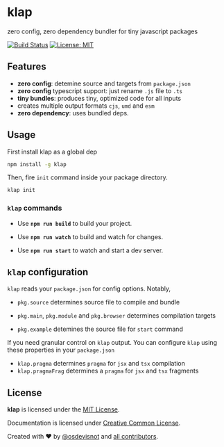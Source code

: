 # klap

zero config, zero dependency bundler for tiny javascript packages

[![Build Status](https://travis-ci.org/osdevisnot/klap.svg?branch=master)](https://travis-ci.org/osdevisnot/klap)
[![License: MIT](https://img.shields.io/badge/License-MIT-blue.svg)](https://opensource.org/licenses/MIT)

## Features

- **zero config**: detemine source and targets from `package.json`
- **zero config** typescript support: just rename `.js` file to `.ts`
- **tiny bundles**: produces tiny, optimized code for all inputs
- creates multiple output formats `cjs`, `umd` and `esm`
- **zero dependency**: uses bundled deps.

## Usage

First install klap as a global dep

```bash
npm install -g klap
```

Then, fire `init` command inside your package directory.

```bash
klap init
```

### `klap` commands

- Use **`npm run build`** to build your project.

- Use **`npm run watch`** to build and watch for changes.

- Use **`npm run start`** to watch and start a dev server.

## `klap` configuration

`klap` reads your `package.json` for config options. Notably,

- `pkg.source` determines source file to compile and bundle

- `pkg.main`, `pkg.module` and `pkg.browser` determines compilation targets

- `pkg.example` detemines the source file for `start` command

If you need granular control on `klap` output. You can configure `klap` using these properties in your `package.json`

- `klap.pragma` determines `pragma` for `jsx` and `tsx` compilation
- `klap.pragmaFrag` determines a `pragma` for `jsx` and `tsx` fragments

## License

**klap** is licensed under the [MIT License](http://opensource.org/licenses/MIT).

Documentation is licensed under [Creative Common License](http://creativecommons.org/licenses/by/4.0/).

Created with ♥ by [@osdevisnot](https://github.com/osdevisnot) and [all contributors](https://github.com/osdevisnot/klick/graphs/contributors).
